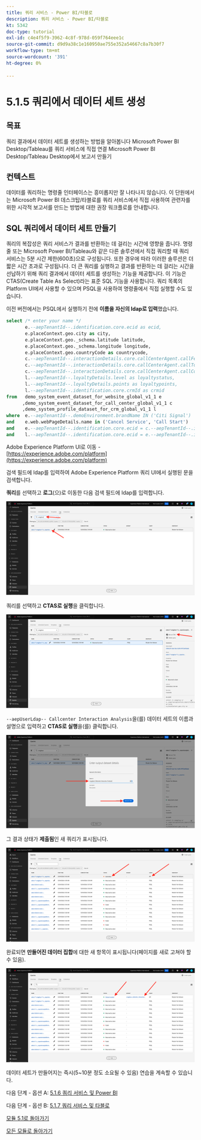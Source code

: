```yaml
---
title: 쿼리 서비스 - Power BI/타블로
description: 쿼리 서비스 - Power BI/타블로
kt: 5342
doc-type: tutorial
exl-id: c4e4f5f9-3962-4c8f-978d-059f764eee1c
source-git-commit: d9d9a38c1e160950ae755e352a54667c8a7b30f7
workflow-type: tm+mt
source-wordcount: '391'
ht-degree: 0%

---
```


# 5.1.5 쿼리에서 데이터 세트 생성

## 목표

쿼리 결과에서 데이터 세트를 생성하는 방법을 알아봅니다
Microsoft Power BI Desktop/Tableau를 쿼리 서비스에 직접 연결
Microsoft Power BI Desktop/Tableau Desktop에서 보고서 만들기

## 컨텍스트

데이터를 쿼리하는 명령줄 인터페이스는 흥미롭지만 잘 나타나지 않습니다. 이 단원에서는 Microsoft Power BI 데스크탑/타블로를 쿼리 서비스에서 직접 사용하여 관련자를 위한 시각적 보고서를 만드는 방법에 대한 권장 워크플로를 안내합니다.

## SQL 쿼리에서 데이터 세트 만들기

쿼리의 복잡성은 쿼리 서비스가 결과를 반환하는 데 걸리는 시간에 영향을 줍니다. 명령줄 또는 Microsoft Power BI/Tableau와 같은 다른 솔루션에서 직접 쿼리할 때 쿼리 서비스는 5분 시간 제한(600초)으로 구성됩니다. 또한 경우에 따라 이러한 솔루션은 더 짧은 시간 초과로 구성됩니다. 더 큰 쿼리를 실행하고 결과를 반환하는 데 걸리는 시간을 선납하기 위해 쿼리 결과에서 데이터 세트를 생성하는 기능을 제공합니다. 이 기능은 CTAS(Create Table As Select)라는 표준 SQL 기능을 사용합니다. 쿼리 목록의 Platform UI에서 사용할 수 있으며 PSQL을 사용하여 명령줄에서 직접 실행할 수도 있습니다.

이전 버전에서는 PSQL에서 실행하기 전에 **이름을 자신의 ldap로 입력**&#x200B;했습니다.

```sql
select /* enter your name */
       e.--aepTenantId--.identification.core.ecid as ecid,
       e.placeContext.geo.city as city,
       e.placeContext.geo._schema.latitude latitude,
       e.placeContext.geo._schema.longitude longitude,
       e.placeContext.geo.countryCode as countrycode,
       c.--aepTenantId--.interactionDetails.core.callCenterAgent.callFeeling as callFeeling,
       c.--aepTenantId--.interactionDetails.core.callCenterAgent.callTopic as callTopic,
       c.--aepTenantId--.interactionDetails.core.callCenterAgent.callContractCancelled as contractCancelled,
       l.--aepTenantId--.loyaltyDetails.level as loyaltystatus,
       l.--aepTenantId--.loyaltyDetails.points as loyaltypoints,
       l.--aepTenantId--.identification.core.crmId as crmid
from   demo_system_event_dataset_for_website_global_v1_1 e
      ,demo_system_event_dataset_for_call_center_global_v1_1 c
      ,demo_system_profile_dataset_for_crm_global_v1_1 l
where  e.--aepTenantId--.demoEnvironment.brandName IN ('Citi Signal')
and    e.web.webPageDetails.name in ('Cancel Service', 'Call Start')
and    e.--aepTenantId--.identification.core.ecid = c.--aepTenantId--.identification.core.ecid
and    l.--aepTenantId--.identification.core.ecid = e.--aepTenantId--.identification.core.ecid;
```

Adobe Experience Platform UI로 이동 - [https://experience.adobe.com/platform](https://experience.adobe.com/platform)

검색 필드에 ldap를 입력하여 Adobe Experience Platform 쿼리 UI에서 실행된 문을 검색합니다.

**쿼리**&#x200B;를 선택하고 **로그**(으)로 이동한 다음 검색 필드에 ldap를 입력합니다.

![search-query-for-ctas.png](./images/searchqueryforctas.png)

쿼리를 선택하고 **CTAS로 실행**&#x200B;을 클릭합니다.

![search-query-for-ctas.png](./images/searchqueryforctasa.png)

`--aepUserLdap-- Callcenter Interaction Analysis`을(를) 데이터 세트의 이름과 설명으로 입력하고 **CTAS로 실행**&#x200B;을(를) 클릭합니다.

![create-ctas-dataset.png](./images/createctasdataset.png)

그 결과 상태가 **제출됨**&#x200B;인 새 쿼리가 표시됩니다.

![ctas-query-submitted.png](./images/ctasquerysubmitted.png)

완료되면 **만들어진 데이터 집합**&#x200B;에 대한 새 항목이 표시됩니다(페이지를 새로 고쳐야 할 수 있음).

![ctas-dataset-created.png](./images/ctasdatasetcreated.png)

데이터 세트가 만들어지는 즉시(5~10분 정도 소요될 수 있음) 연습을 계속할 수 있습니다.

다음 단계 - 옵션 A: [5.1.6 쿼리 서비스 및 Power BI](./ex6.md)

다음 단계 - 옵션 B: [5.1.7 쿼리 서비스 및 타블로](./ex7.md)

[모듈 5.1로 돌아가기](./query-service.md)

[모든 모듈로 돌아가기](../../../overview.md)
